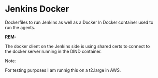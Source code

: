 # Jenkins Docker

Dockerfiles to run Jenkins as well as a Docker In Docker container used to run the agents.

**REM:**

The docker client on the Jenkins side is using shared certs to connect to the docker server running in the DIND container.

Note: 

For testing purposes I am runnig this on a t2.large in AWS.
